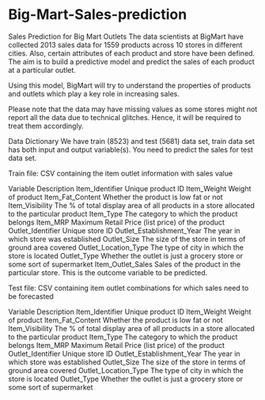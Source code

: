 # Big-Mart-Sales-prediction

Sales Prediction for Big Mart Outlets
The data scientists at BigMart have collected 2013 sales data for 1559 products across 10 stores in different cities. Also, certain attributes of each product and store have been defined. The aim is to build a predictive model and predict the sales of each product at a particular outlet.

Using this model, BigMart will try to understand the properties of products and outlets which play a key role in increasing sales.

Please note that the data may have missing values as some stores might not report all the data due to technical glitches. Hence, it will be required to treat them accordingly. 



Data Dictionary
We have train (8523) and test (5681) data set, train data set has both input and output variable(s). You need to predict the sales for test data set.



Train file: CSV containing the item outlet information with sales value

Variable	                            Description
Item_Identifier	                      Unique product ID
Item_Weight	                          Weight of product
Item_Fat_Content	                    Whether the product is low fat or not
Item_Visibility	                      The % of total display area of all products in a store allocated to the particular product
Item_Type	                            The category to which the product belongs
Item_MRP	                            Maximum Retail Price (list price) of the product
Outlet_Identifier                    	Unique store ID
Outlet_Establishment_Year	            The year in which store was established
Outlet_Size	                          The size of the store in terms of ground area covered
Outlet_Location_Type	                The type of city in which the store is located
Outlet_Type                         	Whether the outlet is just a grocery store or some sort of supermarket
Item_Outlet_Sales	                    Sales of the product in the particular store. This is the outcome variable to be predicted.
 

Test file: CSV containing item outlet combinations for which sales need to be forecasted

Variable	                            Description
Item_Identifier	                      Unique product ID
Item_Weight	                          Weight of product
Item_Fat_Content	                    Whether the product is low fat or not
Item_Visibility	                      The % of total display area of all products in a store allocated to the particular product
Item_Type	                            The category to which the product belongs
Item_MRP	                            Maximum Retail Price (list price) of the product
Outlet_Identifier                    	Unique store ID
Outlet_Establishment_Year	            The year in which store was established
Outlet_Size	                          The size of the store in terms of ground area covered
Outlet_Location_Type	                The type of city in which the store is located
Outlet_Type                         	Whether the outlet is just a grocery store or some sort of supermarket


